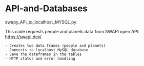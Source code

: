 # API-and-Databases

swapy_API_to_localhost_MYSQL.py:

  This code requests people and planets data from SWAPI open API: https://swapi.dev/
  
    - Creates two data frames (people and planets)
    - Connects to localhost MySQL database
    - Save the dataframes in the tables
    - HTTP status and error handling

